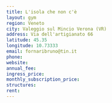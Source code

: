 ```yaml
---
title: L'isola che non c'è
layout: gym
region: Veneto
city: Valeggio sul Mincio Verona (VR)
address: Via dell'artigianato 66
latitude: 45.35
longitude: 10.73333
email: fornaribruno@tin.it
phone: 
website: 
annual_fee: 
ingress_price: 
monthly_subscription_price: 
structures: 
rent: 
---
```


